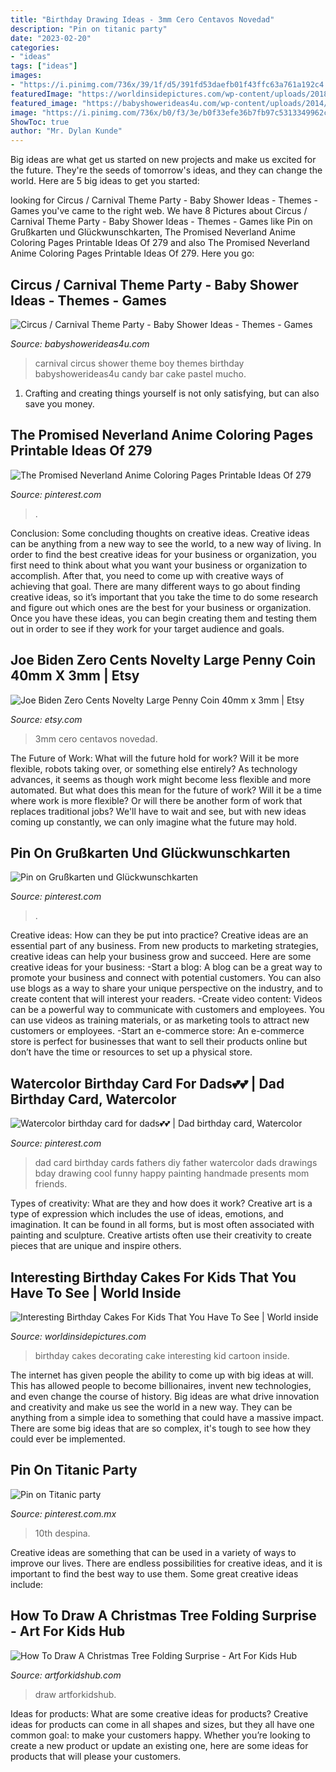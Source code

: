 ```yaml
---
title: "Birthday Drawing Ideas - 3mm Cero Centavos Novedad"
description: "Pin on titanic party"
date: "2023-02-20"
categories:
- "ideas"
tags: ["ideas"]
images:
- "https://i.pinimg.com/736x/39/1f/d5/391fd53daefb01f43ffc63a761a192c4.jpg"
featuredImage: "https://worldinsidepictures.com/wp-content/uploads/2018/10/cake-decorating-ideas-for-kids-beautiful-crayon-cake-and-other-great-cake-ideas-of-cake-decorating-ideas-for-kids.jpg"
featured_image: "https://babyshowerideas4u.com/wp-content/uploads/2014/01/1382422_196029077248401_134863697_n.jpg"
image: "https://i.pinimg.com/736x/b0/f3/3e/b0f33efe36b7fb97c5313349962c3e9c.jpg"
ShowToc: true
author: "Mr. Dylan Kunde"
---
```



Big ideas are what get us started on new projects and make us excited for the future. They're the seeds of tomorrow's ideas, and they can change the world. Here are 5 big ideas to get you started: 

	

		
looking for Circus / Carnival Theme Party - Baby Shower Ideas - Themes - Games you've came to the right web. We have 8 Pictures about Circus / Carnival Theme Party - Baby Shower Ideas - Themes - Games like Pin on Grußkarten und Glückwunschkarten, The Promised Neverland Anime Coloring Pages Printable Ideas Of 279 and also The Promised Neverland Anime Coloring Pages Printable Ideas Of 279. Here you go:
		
    
## Circus / Carnival Theme Party - Baby Shower Ideas - Themes - Games

<img loading=lazy src="https://babyshowerideas4u.com/wp-content/uploads/2014/01/1382422_196029077248401_134863697_n.jpg" onerror="this.onerror=null;this.src='https://tse3.mm.bing.net/th?id=OIP.dxtRD09BHwDPkxS5juHOSAHaLI&amp;pid=15.1';" alt="Circus / Carnival Theme Party - Baby Shower Ideas - Themes - Games">

_Source: babyshowerideas4u.com_

>carnival circus shower theme boy themes birthday babyshowerideas4u candy bar cake pastel mucho. 

	

1. Crafting and creating things yourself is not only satisfying, but can also save you money.

    
## The Promised Neverland Anime Coloring Pages Printable Ideas Of 279

<img loading=lazy src="https://i.pinimg.com/736x/82/7e/34/827e348f02a7d55267de057a307b7ebf.jpg" onerror="this.onerror=null;this.src='https://tse1.mm.bing.net/th?id=OIP.XBfhA4TRa4zEtZccxa68rQHaKb&amp;pid=15.1';" alt="The Promised Neverland Anime Coloring Pages Printable Ideas Of 279">

_Source: pinterest.com_

>. 

	

Conclusion: Some concluding thoughts on creative ideas.
Creative ideas can be anything from a new way to see the world, to a new way of living. In order to find the best creative ideas for your business or organization, you first need to think about what you want your business or organization to accomplish. After that, you need to come up with creative ways of achieving that goal. There are many different ways to go about finding creative ideas, so it’s important that you take the time to do some research and figure out which ones are the best for your business or organization. Once you have these ideas, you can begin creating them and testing them out in order to see if they work for your target audience and goals.

    
## Joe Biden Zero Cents Novelty Large Penny Coin 40mm X 3mm | Etsy

<img loading=lazy src="https://i.etsystatic.com/20224034/r/il/bde965/3060511379/il_1588xN.3060511379_ihtf.jpg" onerror="this.onerror=null;this.src='https://tse4.mm.bing.net/th?id=OIP.zN3KqM6sM6ny4DFNdFasZAHaJ3&amp;pid=15.1';" alt="Joe Biden Zero Cents Novelty Large Penny Coin 40mm x 3mm | Etsy">

_Source: etsy.com_

>3mm cero centavos novedad. 

	

The Future of Work: What will the future hold for work? Will it be more flexible, robots taking over, or something else entirely?
As technology advances, it seems as though work might become less flexible and more automated. But what does this mean for the future of work? Will it be a time where work is more flexible? Or will there be another form of work that replaces traditional jobs? We'll have to wait and see, but with new ideas coming up constantly, we can only imagine what the future may hold.

    
## Pin On Grußkarten Und Glückwunschkarten

<img loading=lazy src="https://i.pinimg.com/736x/39/1f/d5/391fd53daefb01f43ffc63a761a192c4.jpg" onerror="this.onerror=null;this.src='https://tse2.mm.bing.net/th?id=OIP.CyVxsE5KhoLNLaiEYxB-SwHaJ3&amp;pid=15.1';" alt="Pin on Grußkarten und Glückwunschkarten">

_Source: pinterest.com_

>. 

	

Creative ideas: How can they be put into practice?
Creative ideas are an essential part of any business. From new products to marketing strategies, creative ideas can help your business grow and succeed. Here are some creative ideas for your business: 
-Start a blog: A blog can be a great way to promote your business and connect with potential customers. You can also use blogs as a way to share your unique perspective on the industry, and to create content that will interest your readers. 
-Create video content: Videos can be a powerful way to communicate with customers and employees. You can use videos as training materials, or as marketing tools to attract new customers or employees. 
-Start an e-commerce store: An e-commerce store is perfect for businesses that want to sell their products online but don’t have the time or resources to set up a physical store.

    
## Watercolor Birthday Card For Dads💕💕 | Dad Birthday Card, Watercolor

<img loading=lazy src="https://i.pinimg.com/736x/6f/9e/80/6f9e80255e3d04054d28cd62394347f4.jpg" onerror="this.onerror=null;this.src='https://tse2.mm.bing.net/th?id=OIP.Fq7v6Ahy85VNG8cYkNM3yAHaJ3&amp;pid=15.1';" alt="Watercolor birthday card for dads💕💕 | Dad birthday card, Watercolor">

_Source: pinterest.com_

>dad card birthday cards fathers diy father watercolor dads drawings bday drawing cool funny happy painting handmade presents mom friends. 

	

Types of creativity: What are they and how does it work?
Creative art is a type of expression which includes the use of ideas, emotions, and imagination. It can be found in all forms, but is most often associated with painting and sculpture. Creative artists often use their creativity to create pieces that are unique and inspire others.

    
## Interesting Birthday Cakes For Kids That You Have To See | World Inside

<img loading=lazy src="https://worldinsidepictures.com/wp-content/uploads/2018/10/cake-decorating-ideas-for-kids-beautiful-crayon-cake-and-other-great-cake-ideas-of-cake-decorating-ideas-for-kids.jpg" onerror="this.onerror=null;this.src='https://tse2.mm.bing.net/th?id=OIP.b7p-xw5arwf8lw2K6x2MFQHaJ5&amp;pid=15.1';" alt="Interesting Birthday Cakes For Kids That You Have To See | World inside">

_Source: worldinsidepictures.com_

>birthday cakes decorating cake interesting kid cartoon inside. 

	

The internet has given people the ability to come up with big ideas at will. This has allowed people to become billionaires, invent new technologies, and even change the course of history. Big ideas are what drive innovation and creativity and make us see the world in a new way. They can be anything from a simple idea to something that could have a massive impact. There are some big ideas that are so complex, it's tough to see how they could ever be implemented.

    
## Pin On Titanic Party

<img loading=lazy src="https://i.pinimg.com/736x/b0/f3/3e/b0f33efe36b7fb97c5313349962c3e9c.jpg" onerror="this.onerror=null;this.src='https://tse4.mm.bing.net/th?id=OIP.8um6pGF-8bsQBGlV9xOZwwHaJ4&amp;pid=15.1';" alt="Pin on Titanic party">

_Source: pinterest.com.mx_

>10th despina. 

	

Creative ideas are something that can be used in a variety of ways to improve our lives. There are endless possibilities for creative ideas, and it is important to find the best way to use them. Some great creative ideas include:

    
## How To Draw A Christmas Tree Folding Surprise - Art For Kids Hub

<img loading=lazy src="https://www.artforkidshub.com/wp-content/uploads/2018/11/how-to-draw-a-christmas-tree-folding-feature.jpg" onerror="this.onerror=null;this.src='https://tse4.mm.bing.net/th?id=OIP.SBi8_JOhhm21dI_YI-K2lAHaEJ&amp;pid=15.1';" alt="How To Draw A Christmas Tree Folding Surprise - Art For Kids Hub">

_Source: artforkidshub.com_

>draw artforkidshub. 

	

Ideas for products: What are some creative ideas for products?
Creative ideas for products can come in all shapes and sizes, but they all have one common goal: to make your customers happy. Whether you’re looking to create a new product or update an existing one, here are some ideas for products that will please your customers.

